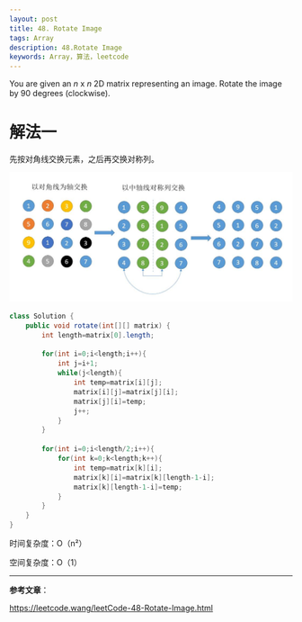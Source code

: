 ```yaml
---
layout: post
title: 48. Rotate Image
tags: Array
description: 48.Rotate Image
keywords: Array，算法，leetcode
---
```


You are given an *n* x *n* 2D matrix representing an image. Rotate the image by 90 degrees (clockwise).

# 解法一

先按对角线交换元素，之后再交换对称列。

![48-1](/images/posts/leetcode/48_1.jpg)

```java
class Solution {
    public void rotate(int[][] matrix) {
        int length=matrix[0].length;
        
        for(int i=0;i<length;i++){
            int j=i+1;
            while(j<length){
                int temp=matrix[i][j];
                matrix[i][j]=matrix[j][i];
                matrix[j][i]=temp;
                j++;
            }
        }
        
        for(int i=0;i<length/2;i++){
            for(int k=0;k<length;k++){
                int temp=matrix[k][i];
                matrix[k][i]=matrix[k][length-1-i];
                matrix[k][length-1-i]=temp;
            }
        }
    }
}
```

时间复杂度：O（n²）

空间复杂度：O（1）

------

**参考文章**：

https://leetcode.wang/leetCode-48-Rotate-Image.html